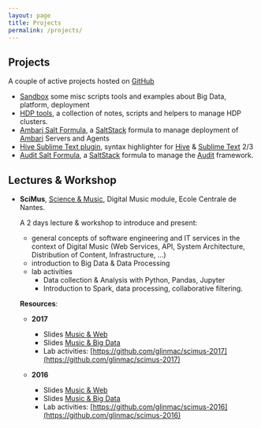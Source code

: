 ```yaml
---
layout: page
title: Projects
permalink: /projects/
---
```


Projects
--------

A couple of active projects hosted on [GitHub](https://github.com/glinmac)

 * [Sandbox] some misc scripts tools and examples about Big Data, platform, deployment
 * [HDP tools], a collection of notes, scripts and helpers to manage HDP clusters.
 * [Ambari Salt Formula](https://github.com/glinmac/ambari-formula), a [SaltStack] formula
   to manage deployment of [Ambari] Servers and Agents
 * [Hive Sublime Text plugin](https://github.com/glinmac/hive-sublime-text), 
   syntax highlighter for [Hive] & [Sublime Text] 2/3
 * [Audit Salt Formula](https://github.com/glinmac/audit-formula), a [SaltStack] formula to
   manage the [Audit] framework.    


Lectures & Workshop
-------------------

 * **SciMus**, [Science & Music], Digital Music module, Ecole Centrale de Nantes.
   
   A 2 days lecture & workshop to introduce and present:
     * general concepts of software engineering and IT services in the context of Digital Music (Web Services, API, 
       System Architecture, Distribution of Content, Infrastructure, ...) 
     * introduction to Big Data & Data Processing
     * lab activities
       * Data collection & Analysis with Python, Pandas, Jupyter
       * Introduction to Spark, data processing, collaborative filtering.
   
   **Resources**:
   
      * **2017**
          * Slides [Music & Web](https://glinmac.github.io/scimus-2017/slides/music%20&%20web.html)
          * Slides [Music & Big Data](https://glinmac.github.io/scimus-2017/slides/music%20&%20big%20data.html)
          * Lab activities: [https://github.com/glinmac/scimus-2017](https://github.com/glinmac/scimus-2017)
      
      * **2016**
          * Slides [Music & Web](https://glinmac.github.io/scimus-2016/slides/music%20&%20web.html)
          * Slides [Music & Big Data](https://glinmac.github.io/scimus-2016/slides/music%20&%20big%20data.html)
          * Lab activities: [https://github.com/glinmac/scimus-2016](https://github.com/glinmac/scimus-2016)
       
           

[Hive]: http://hive.apache.org
[Sublime Text]: https://www.sublimetext.com
[HDP Tools]: https://github.com/glinmac/hdp-tools
[SaltStack]: https://docs.saltstack.com/en/latest/
[Ambari Salt Formula]: https://github.com/glinmac/ambari-formula
[Ambari]: http://ambari.apache.org/
[Audit Salt Formula]: https://github.com/glinmac/audit-formula
[Audit]: https://people.redhat.com/sgrubb/audit/
[Science & Music]: http://www.ec-nantes.fr/version-anglaise/education/engineering-programme/science-and-music-154742.kjsp
[Sandbox]: https://github.com/glinmac/sandbox]
